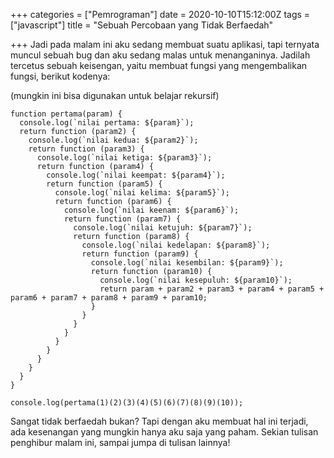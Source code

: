 +++
categories = ["Pemrograman"]
date = 2020-10-10T15:12:00Z
tags = ["javascript"]
title = "Sebuah Percobaan yang Tidak Berfaedah"

+++
Jadi pada malam ini aku sedang membuat suatu aplikasi, tapi ternyata muncul sebuah bug dan aku sedang malas untuk menanganinya. Jadilah tercetus sebuah keisengan, yaitu membuat fungsi yang mengembalikan fungsi, berikut kodenya:<!--more-->

(mungkin ini bisa digunakan untuk belajar rekursif)

    function pertama(param) {
      console.log(`nilai pertama: ${param}`);
      return function (param2) {
        console.log(`nilai kedua: ${param2}`);
        return function (param3) {
          console.log(`nilai ketiga: ${param3}`);
          return function (param4) {
            console.log(`nilai keempat: ${param4}`);
            return function (param5) {
              console.log(`nilai kelima: ${param5}`);
              return function (param6) {
                console.log(`nilai keenam: ${param6}`);
                return function (param7) {
                  console.log(`nilai ketujuh: ${param7}`);
                  return function (param8) {
                    console.log(`nilai kedelapan: ${param8}`);
                    return function (param9) {
                      console.log(`nilai kesembilan: ${param9}`);
                      return function (param10) {
                        console.log(`nilai kesepuluh: ${param10}`);
                        return param + param2 + param3 + param4 + param5 + param6 + param7 + param8 + param9 + param10;
                      }
                    }
                  }
                }
              }
            }
          }
        }
      }
    }
    
    console.log(pertama(1)(2)(3)(4)(5)(6)(7)(8)(9)(10));

Sangat tidak berfaedah bukan? Tapi dengan aku membuat hal ini terjadi, ada kesenangan yang mungkin hanya aku saja yang paham. Sekian tulisan penghibur malam ini, sampai jumpa di tulisan lainnya!